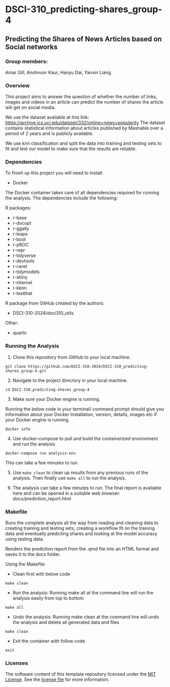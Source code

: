 # DSCI-310_predicting-shares_group-4

## Predicting the Shares of News Articles based on Social networks

### Group members:

Amar Gill, Anshnoor Kaur, Hanyu Dai, Yanxin Liang

### Overview

This project aims to answer the question of whether the number of links, images and videos in an article can predict the number of shares the article will get on social media.

We use the dataset available at this link: https://archive.ics.uci.edu/dataset/332/online+news+popularity 
The dataset contains statistical information about articles published by Mashable over a period of 2 years and is publicly available.

We use knn classification and split the data into training and testing sets to fit and test our model to make sure that the results are reliable.

### Dependencies

To finish up this project you will need to install:

-   Docker

The Docker container takes care of all dependencies required for running the analysis. The dependencies include the following:

R packages:

- r-base
- r-docopt
- r-ggally
- r-leaps
- r-boot
- r-pROC
- r-repr
- r-tidyverse
- r-devtools
- r-caret
- r-tidymodels
- r-shiny
- r-irkernel
- r-kknn
- r-testthat

R package from GitHub created by the authors:

- DSCI-310-2024/dsci310_utils

Other:

- quarto

### Running the Analysis

1. Clone this repository from GitHub to your local machine.

```
git clone https://github.com/DSCI-310-2024/DSCI-310_predicting-shares_group-4.git
```

2. Navigate to the project directory in your local machine.

```
cd DSCI-310_predicting-shares_group-4
```

3. Make sure your Docker engine is running.

Running the below code in your terminal/ command prompt should give you information about your Docker Installation, version, details, images etc if your Docker engine is running.

```
docker info
```

4. Use docker-compose to pull and build the containerized environment and run the analysis
```
docker-compose run analysis-env
```
This can take a few minutes to run.

5. Use ```make clean``` to clean up results from any previous runs of the analysis. Then finally use ```make all``` to run the analysis.

6. The analysis can take a few minutes to run. The final report is available here and can be opened in a suitable web browser: docs/prediction_report.html

### Makefile

Runs the complete analysis all the way from reading and cleaning data to creating training and testing sets, creating a workflow fit on the training data and eventually predicting shares and looking at the model accuracy using testing data.

Renders the prediction report from the .qmd file into an HTML format and saves it to the docs folder.

Using the Makefile:

- Clean first with below code
```
make clean
```
- Run the analysis: Running make all at the command line will run the analysis easily from top to bottom
```
make all
```
- Undo the analysis: Running make clean at the command line will undo the analysis and delete all generated data and files
```
make clean
```
- Exit the container with follow code
```
exit
```

### Licenses

The software content of this template repository licensed under the [MIT License](https://spdx.org/licenses/MIT.html). See the [license file](LICENSE.md) for more information.
